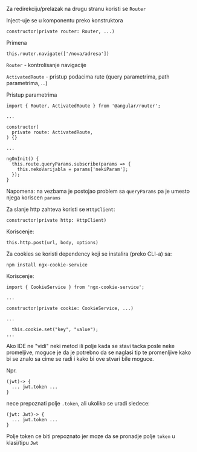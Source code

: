 Za redirekciju/prelazak na drugu stranu koristi se `Router`

Inject-uje se u komponentu preko konstruktora
```
constructor(private router: Router, ...)
```

Primena
```
this.router.navigate(['/nova/adresa'])
```


`Router` - kontrolisanje navigacije

`ActivatedRoute` - pristup podacima rute (query parametrima, path parametrima, ...)


Pristup parametrima
```
import { Router, ActivatedRoute } from '@angular/router';

...

constructor(
  private route: ActivatedRoute,
) {}

...

ngOnInit() {
  this.route.queryParams.subscribe(params => {
    this.nekoVarijabla = params['nekiParam'];
  });
}
```

Napomena: na vezbama je postojao problem sa `queryParams` pa je umesto njega koriscen `params`



Za slanje http zahteva koristi se `HttpClient`:
```
constructor(private http: HttpClient)
```

Koriscenje:
```
this.http.post(url, body, options)
```


Za cookies se koristi dependency koji se instalira (preko CLI-a) sa:
```
npm install ngx-cookie-service
```


Koriscenje:
```
import { CookieService } from 'ngx-cookie-service';

...

constructor(private cookie: CookieService, ...)

...

  this.cookie.set("key", "value");
...
```


Ako IDE ne "vidi" neki metod ili polje kada se stavi tacka posle neke promeljive,
moguce je da je potrebno da se naglasi tip te promenljive kako bi se znalo sa cime
se radi i kako bi ove stvari bile moguce.

Npr. 
```
(jwt)-> {
  ... jwt.token ...
}
```

nece prepoznati polje `.token`, ali ukoliko se uradi sledece: 
```
(jwt: Jwt)-> {
  ... jwt.token ...
}
```

Polje token ce biti prepoznato jer moze da se pronadje polje `token` u klasi/tipu `Jwt`
